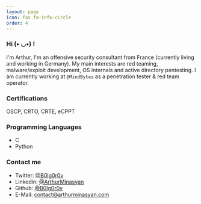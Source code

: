 ```yaml
---
layout: page
icon: fas fa-info-circle
order: 4
---
```

### Hi (• ◡•) !

I'm Arthur, I'm an offensive security consultant from France (currently living and working in Germany). My main interests are red teaming, malware/exploit development, OS internals and active directory pentesting. I am currently working at `@MindBytes` as a penetration tester & red team operator.

### Certifications

OSCP, CRTO, CRTE, eCPPT

### Programming Languages

- C
- Python

### Contact me

- Twitter:  [@B0lg0r0v](https://x.com/B0lg0r0v)
- Linkedin: [@ArthurMinasyan](https://www.linkedin.com/in/arthur-minasyan-b582b7233/)
- Github:   [@B0lg0r0v](https://github.com/b0lg0r0v)
- E-Mail:   contact@arthurminasyan.com
